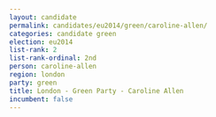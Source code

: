 ```yaml
---
layout: candidate
permalink: candidates/eu2014/green/caroline-allen/
categories: candidate green
election: eu2014
list-rank: 2
list-rank-ordinal: 2nd
person: caroline-allen
region: london
party: green
title: London - Green Party - Caroline Allen
incumbent: false
---
```

